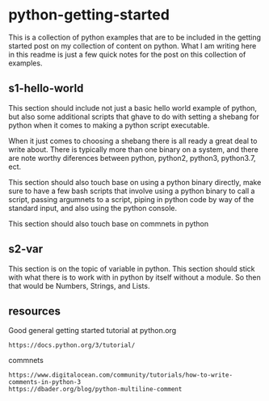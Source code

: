 # python-getting-started

This is a collection of python examples that are to be included in the getting started post on my collection of content on python. What I am writing here in this readme is just a few quick notes for the post on this collection of examples.

## s1-hello-world

This section should include not just a basic hello world example of python, but also some additional scripts that ghave to do with setting a shebang for python when it comes to making a python script executable. 

When it just comes to choosing a shebang there is all ready a great deal to write about. There is typically more than one binary on a system, and there are note worthy diferences between python, python2, python3, python3.7, ect.

This section should also touch base on using a python binary directly, make sure to have a few bash scripts that involve using a python binary to call a script, passing argumnets to a script, piping in python code by way of the standard input, and also using the python console.

This section should also touch base on commnets in python


## s2-var

This section is on the topic of variable in python. This section should stick with what there is to work with in python by itself without a module. So then that would be Numbers, Strings, and Lists.

## resources

Good general getting started tutorial at python.org
```
https://docs.python.org/3/tutorial/
```

commnets
```
https://www.digitalocean.com/community/tutorials/how-to-write-comments-in-python-3
https://dbader.org/blog/python-multiline-comment
```